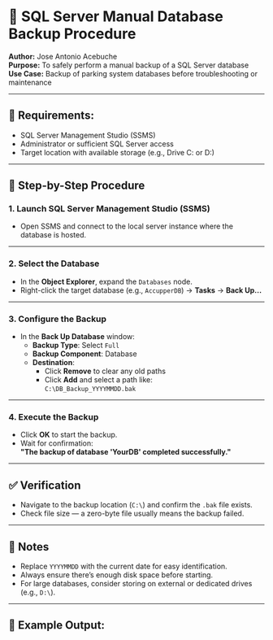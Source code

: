 # 💾 SQL Server Manual Database Backup Procedure

**Author:** Jose Antonio Acebuche  
**Purpose:** To safely perform a manual backup of a SQL Server database  
**Use Case:** Backup of parking system databases before troubleshooting or maintenance

---

## 🧰 Requirements:
- SQL Server Management Studio (SSMS)
- Administrator or sufficient SQL Server access
- Target location with available storage (e.g., Drive C: or D:)

---

## 📝 Step-by-Step Procedure

### 1. Launch SQL Server Management Studio (SSMS)
- Open SSMS and connect to the local server instance where the database is hosted.

---

### 2. Select the Database
- In the **Object Explorer**, expand the `Databases` node.
- Right-click the target database (e.g., `AccupperDB`) → **Tasks** → **Back Up...**

---

### 3. Configure the Backup
- In the **Back Up Database** window:
  - **Backup Type**: Select `Full`
  - **Backup Component**: Database
  - **Destination**:  
    - Click **Remove** to clear any old paths  
    - Click **Add** and select a path like:  
      `C:\DB_Backup_YYYYMMDD.bak`

---

### 4. Execute the Backup
- Click **OK** to start the backup.
- Wait for confirmation:  
  **"The backup of database 'YourDB' completed successfully."**

---

## ✅ Verification
- Navigate to the backup location (`C:\`) and confirm the `.bak` file exists.
- Check file size — a zero-byte file usually means the backup failed.

---

## 📌 Notes
- Replace `YYYYMMDD` with the current date for easy identification.
- Always ensure there’s enough disk space before starting.
- For large databases, consider storing on external or dedicated drives (e.g., `D:\`).

---

## 📂 Example Output:
